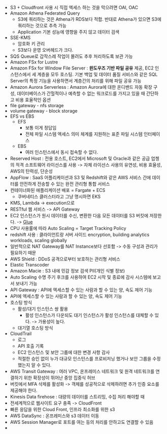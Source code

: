 - S3 + Cloudfront 사용 시 직접 엑세스 하는 것을 막으려면 OAI, OAC
- Amazon Athena Federated Query
	- S3에 쿼리하는 것은 Athena가 RDS보다 적합. 반대로 Athena가 있으면 S3에 쿼리하는 것으로 추측 가능
	- Application 기본 성능에 영향을 주지 않고 데이터 검색
- SSE-KMS
	- 암호화 키 관리
	- S3보다 운영 오버헤드가 크다. 
- SQS Queue로 갑작스레 작업이 몰려도 추후 처리하도록 보관 가능
- Amazon FSx for Lustre
- Amazon FSx for Window File Server : **윈도우즈 기반 파일 공유** 제공, EC2 인스턴스에서 세 계층을 모두 호스팅. 기본 백업 및 데이터 품질 서비스와 같은 SQL Server의 특정 기능을 사용하면서 계층간의 처리를 위해 파일 공유 가능
- Amazon Aurora Serverless : Amazon Aurora에 대한 온디밴드 자동 확장 구성, 데이터베이스가 간헐적이나 예측할 수 없는 워크로드를 가지고 있을 때 간단하고 비용 효율적인 옵션
- file gateway - nfs storage
- volume gateway - block storage
- EFS vs EBS
	- EFS
		- 보통 이게 정답임
		- 전체 파일 시스템 엑세스 의미 체계를 지원하는 표준 파일 시스템 인터페이스
	- EBS
		- 여러 인스턴스에서 동시 접속할 수 없다.
- Reserved Host : 전용 호스트, EC2에서 Microsoft 및 Oracle과 같은 공급 업쳉의 적격 소프트웨어 라이선스를 사용 -> 자체 라이선스 사용의 유연성, 비용 효율성, AWS의 탄력성, 단순성
- AppFlow : SaaS 어플리케이션과 S3 및 Redshift와 같은 AWS 서비스 간에 데이터를 안전하게 전송할 수 있는 완전 관리형 통합 서비스
- 컨테이너화된 애플리케이션 배포 = Fargate + ECS
	- 쿠버네티스 클러스터라고 그냥 명시하면 EKS
- KMS, Lambda -> execution으로
- RESTful 웹 서비스 -> API Gateway
- EC2 인스턴스가 원시 데이터를 수신, 변환한 다음 모든 데이터를 S3 버킷에 저장한다. -> [Glue](AWS_Glue)
- CPU 사용률에 따라 Auto Scaling = Target Tracking Policy
- redshift 사용 : 클라이언트랑 서버 사이드 encryption, building analytics workloads, scaling globally
- 일반적으로 NAT Gateway를 NAT Instance보다 선호함 -> 수동 구성과 관리가 필요하기 때문
- AWS Shield : DDoS 공격으로부터 보호하는 관리형 서비스
- Elastic Transcoder
- Amazon Macie : S3 내에 민감 정보 검색 PII(개인 식별 정보)
- Auto Scaling 수명 주기 후크를 사용하여 EC2 시작 및 종료에 감사 시스템에 보고서 보내기 가능
- API Gateway : API에 엑세스할 수 있는 사람과 할 수 있는 양, 속도 제어 기능
- API에 엑세스할 수 있는 사람과 할 수 있는 양, 속도 제어 기능
- 호스팅 방식
	- 활성/대기 인스턴스 쌍 활용
		- 활성 인스턴스가 다운되도 대기 인스턴스가 활성 인스턴스를 대체할 수 있다. -> 가용성이 높다. 
	- 대기열 호스팅 방식
- CloudTrail 
	- 로그
	- API 호출 기록
	- EC2 인스턴스 및 보안 그룹에 대한 변경 사항 감사
	- 적절한 승인 없이 누가 대규모 인스턴스를 프로비저닝 했거나 보안 그룹을 수정했는지 알 수 있다.
- AWS Transit Gateway  : 여러 VPC, 온프레미스 네트워크 및 원격 네트워크를 연결하기 위한 확장성이 뛰어난 중앙 집중식 허브
- 버킷에서 MFA 삭제를 활성화 -> 객체를 성공적으로 삭제하려면 추가 인증 요소를 제공해야 한다. 
- Kinesis Data firehose : 대량의 데이터를 스트리밍, 수집 처리 해야할 때
- 전세계적으로 웹사이트 요구 충족 -> CloudFront
- 빠른 응답을 위한 Cloud Front, 인프라 최소화를 위한 s3
- AWS DataSync : 온프레미스와 s3 데이터 이동
- AWS Session Manager로 포트를 여는 등의 처리를 안하고도 연결할 수 있음
- 